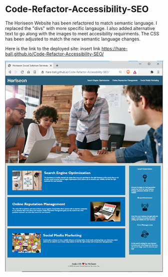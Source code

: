 # Code-Refactor-Accessibility-SEO

The Horiseon Website has been refactored to match semantic language. I replaced the "divs" with more specific langauge. I also added alternative text to go along with the images to meet accesibility requirments. The CSS has been adjusted to match the new semantic language changes.

Here is the link to the deployed site: insert link https://hare-ball.github.io/Code-Refactor-Accessibility-SEO/

![The Horiseon webpage includes a navigation bar, a header image, and cards with text and images at the bottom of the page.](./Assets/images/screenshot-refactor.png)

